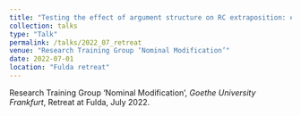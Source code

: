```yaml
---
title: "Testing the effect of argument structure on RC extraposition: experiment ideas"
collection: talks
type: "Talk"
permalink: /talks/2022_07_retreat
venue: "Research Training Group ‘Nominal Modification’"
date: 2022-07-01
location: "Fulda retreat"
---
```

Research Training Group ‘Nominal Modification’, _Goethe University Frankfurt_, Retreat at Fulda, July 2022.